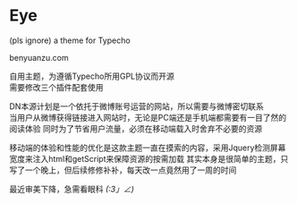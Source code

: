 # Eye
(pls ignore) a theme for Typecho

benyuanzu.com

自用主题，为遵循Typecho所用GPL协议而开源  
需要修改三个插件配套使用

DN本源计划是一个依托于微博账号运营的网站，所以需要与微博密切联系  
当用户从微博获得链接进入网站时，无论是PC端还是手机端都需要有一目了然的阅读体验 
同时为了节省用户流量，必须在移动端载入时舍弃不必要的资源  

移动端的体验和性能的优化是这款主题一直在摸索的内容，采用Jquery检测屏幕宽度来注入html和getScript来保障资源的按需加载
其实本身是很简单的主题，只写了一个晚上，但后续修修补补，每天改一点竟然用了一周的时间

最近审美下降，急需看眼科 _(:3」∠)_